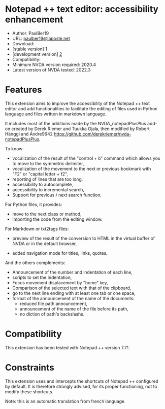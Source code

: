 # Notepad ++ text editor: accessibility enhancement #
* Author: PaulBer19
* URL: paulber19@laposte.net
* Download:
* [stable version] [1]
* [development version] [2]
* Compatibility:
* Minimum NVDA version required: 2020.4
* Latest version of NVDA tested: 2022.3



# Features #

This extension aims to improve the accessibility of the Notepad ++ text editor and add functionalities to facilitate the editing of files used in Python language and files written in markdown language.

It includes most of the additions made by the NVDA_notepadPlusPlus add-on created by Derek Riemer and Tuukka Ojala, then modified by Robert Hänggi and Andre9642 <https://github.com/derekriemer/nvda-notepadPlusPlus>.

To know:

* vocalization of the result of the "control + b" command which allows you to move to the symmetric delimiter,
* vocalization of the movement to the next or previous bookmark with "F2" or "capital letter + f2",
* reporting of lines that are too long,
* accessibility to autocomplete,
* accessibility to incremental search,
* Support for previous / next search function.


For Python files, it provides:

* move to the next class or method,
* importing the code from the editing window.


For Markdown or txt2tags files:

* preview of the result of the conversion to HTML in the virtual buffer of NVDA or in the default browser,
- added navigation mode for titles, links, quotes.



And the others complements:

* Announcement of the number and indentation of each line,
* scripts to set the indentation,
* Focus movement displacement by "home" key,
* Comparison of the selected text with that of the clipboard,
* go to the next line ending with at least one tab or one space,
* format of the announcement of the name of the documents:
	* reduced file path announcement,
	* announcement of the name of the file before its path,
	* no diction of path's backslashs.


# Compatibility #
This extension has been tested with Notepad ++ version 7.71.


# Constraints #
This extension uses and intercepts the shortcuts of Notepad ++ configured by default. It is therefore strongly advised, for its proper functioning, not to modify these shortcuts.

Note: this is an automatic translation from french language.

[1]: https://github.com/paulber007/AllMyNVDAAddons/raw/notepadPlusPlusAccessEnhancement/notepadPlusPlusAccessEnhancement/notepadPlusPlusAccessEnhancement-2.3.nvda-addon
[2]: https://github.com/paulber007/AllMyNVDAAddons/tree/master/notepadPlusPlusAccessEnhancement/dev
